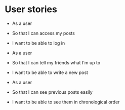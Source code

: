 # User stories 
* As a user
* So that I can access my posts
* I want to be able to log in 

* As a user 
* So that I can tell my friends what I'm up to 
* I want to be able to write a new post 

* As a user 
* So that I can see previous posts easily
* I want to be able to see them in chronological order
